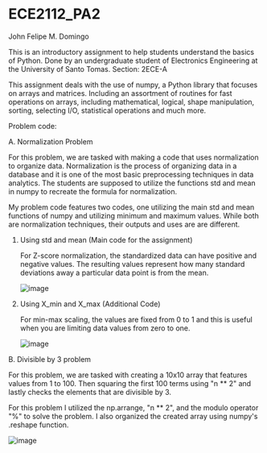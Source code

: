 # ECE2112_PA2
John Felipe M. Domingo

This is an introductory assignment to help students understand the basics of Python.
Done by an undergraduate student of Electronics Engineering at the University of Santo Tomas.
Section: 2ECE-A

This assignment deals with the use of numpy, a Python library that focuses on arrays and matrices. 
Including an assortment of routines for fast operations on arrays, including mathematical, 
logical, shape manipulation, sorting, selecting I/O, statistical operations and much more.

Problem code:

A. Normalization Problem

   For this problem, we are tasked with making a code that uses normalization to organize data.
   Normalization is the process of organizing data in a database and it is one of the most basic
   preprocessing techniques in data analytics.
   The students are supposed to utilize the functions std and mean in numpy to recreate the formula
   for normalization.

   My problem code features two codes, one utilizing the main std and mean functions of numpy and
   utilizing minimum and maximum values. While both are normalization techniques, their outputs
   and uses are are different. 
   
   1. Using std and mean (Main code for the assignment)
      
      For Z-score normalization, the standardized data can have positive and negative values.
      The resulting values represent how many standard deviations away a particular data point is from the mean.
      
      ![image](https://github.com/user-attachments/assets/6749cea2-bf8d-4fc1-a8ee-543808e25bc6)

   2. Using X_min and X_max (Additional Code)
      
      For min-max scaling, the values are fixed from 0 to 1 and this is useful when you are limiting data values
      from zero to one.
      
      ![image](https://github.com/user-attachments/assets/a9d61577-ed9f-4b11-85ca-f8ffcd921c5c)
  
   
B. Divisible by 3 problem
   
   For this problem, we are tasked with creating a 10x10 array that features values from 1 to 100.
   Then squaring the first 100 terms using "n ** 2" and lastly checks the elements that are 
   divisible by 3.

   For this problem I utilized the np.arrange, "n ** 2", and the modulo operator "%" to solve the 
   problem. I also organized the created array using numpy's .reshape function.
   
   ![image](https://github.com/user-attachments/assets/4961bccc-ab07-4092-84d1-0f16d300e2a4)




